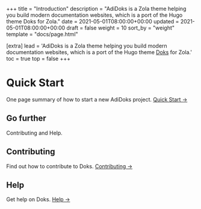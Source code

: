 +++
title = "Introduction"
description = "AdiDoks is a Zola theme helping you build modern documentation websites, which is a port of the Hugo theme Doks for Zola."
date = 2021-05-01T08:00:00+00:00
updated = 2021-05-01T08:00:00+00:00
draft = false
weight = 10
sort_by = "weight"
template = "docs/page.html"

[extra]
lead = 'AdiDoks is a Zola theme helping you build modern documentation websites, which is a port of the Hugo theme <a href="https://github.com/h-enk/doks">Doks</a> for Zola.'
toc = true
top = false
+++

# Quick Start

One page summary of how to start a new AdiDoks project. [Quick Start →](./quick-start.md)

## Go further

Contributing and Help.

## Contributing

Find out how to contribute to Doks. [Contributing →](../contributing/how-to-contribute.md)

## Help

Get help on Doks. [Help →](../help/faq.md)
